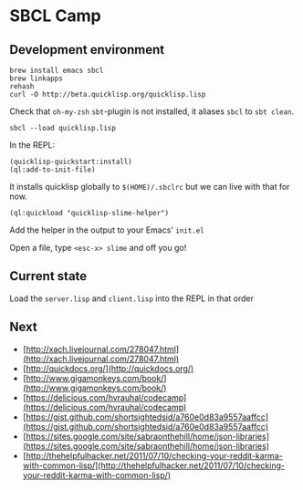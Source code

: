 # SBCL Camp

## Development environment

    brew install emacs sbcl
    brew linkapps
    rehash
    curl -O http://beta.quicklisp.org/quicklisp.lisp

Check that `oh-my-zsh` `sbt`-plugin is not installed, it aliases `sbcl` to `sbt clean`.

    sbcl --load quicklisp.lisp

In the REPL:

    (quicklisp-quickstart:install)
    (ql:add-to-init-file)

It installs quicklisp globally to `$(HOME)/.sbclrc` but we can live with that for now.

    (ql:quickload "quicklisp-slime-helper")

Add the helper in the output to your Emacs' `init.el`

Open a file, type `<esc-x> slime` and off you go!

## Current state

Load the `server.lisp` and `client.lisp` into the REPL in that order

## Next

* [http://xach.livejournal.com/278047.html](http://xach.livejournal.com/278047.html)
* [http://quickdocs.org/](http://quickdocs.org/)
* [http://www.gigamonkeys.com/book/](http://www.gigamonkeys.com/book/)
* [https://delicious.com/hvrauhal/codecamp](https://delicious.com/hvrauhal/codecamp)
* [https://gist.github.com/shortsightedsid/a760e0d83a9557aaffcc](https://gist.github.com/shortsightedsid/a760e0d83a9557aaffcc)
* [https://sites.google.com/site/sabraonthehill/home/json-libraries](https://sites.google.com/site/sabraonthehill/home/json-libraries)
* [http://thehelpfulhacker.net/2011/07/10/checking-your-reddit-karma-with-common-lisp/](http://thehelpfulhacker.net/2011/07/10/checking-your-reddit-karma-with-common-lisp/)
